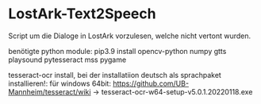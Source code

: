 # LostArk-Text2Speech
Script um die Dialoge in LostArk vorzulesen, welche nicht vertont wurden.

benötigte python module:
pip3.9 install opencv-python numpy gtts playsound pytesseract mss pygame

tesseract-ocr install, bei der installatiion deutsch als sprachpaket installieren!:
für windows 64bit: https://github.com/UB-Mannheim/tesseract/wiki -> tesseract-ocr-w64-setup-v5.0.1.20220118.exe
